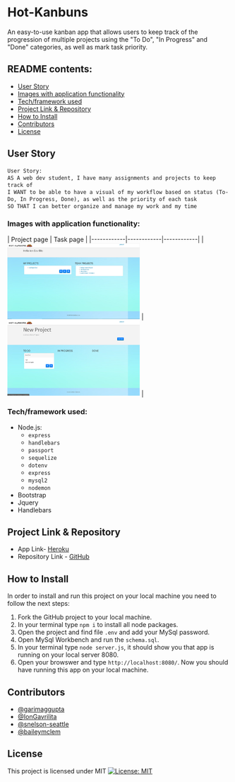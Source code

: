 # Hot-Kanbuns
An easy-to-use  kanban app that allows users to keep track of the progression of multiple projects using the "To Do", "In Progress" and "Done" categories, as well as mark task priority.
## README contents:
* [User Story](#User-Story)
* [Images with application functionality](#Images-with-application-functionality)
* [Tech/framework used](#Tech/framework-used)
* [Project Link & Repository](#Project-Link-&-Repository)
* [How to Install](#How-to-Install)
* [Contributors](#Contributors)
* [License](#License)
## User Story
```
User Story:
AS A web dev student, I have many assignments and projects to keep track of
I WANT to be able to have a visual of my workflow based on status (To-Do, In Progress, Done), as well as the priority of each task
SO THAT I can better organize and manage my work and my time
```
### Images with application functionality:
| Project page    | Task page | 
|------------|------------|------------|
| <img src="public/images/project.png" width="300"> | <img src="public/images/task.png" width="300"> |
### Tech/framework used:
* Node.js:
    * `express`
    * `handlebars`
    * `passport`
    * `sequelize`
    * `dotenv`
    * `express`
    * `mysql2`
    * `nodemon`
* Bootstrap
* Jquery
* Handlebars
## Project Link & Repository
- App Link- [Heroku](https://hotkanbuns.herokuapp.com/)
- Repository Link - [GitHub](https://github.com/UW-BCS-TEAM/Hot-KanBuns/)
## How to Install
In order to install and run this project on your local machine you need to follow the next steps:
1) Fork the GitHub project to your local machine.
2) In your terminal type `npm i` to install all node packages.
3) Open the project and find file `.env` and add your MySql password.
4) Open MySql Workbench and run the `schema.sql`.
5) In your terminal type `node server.js`, it should show you that app is running on your local server 8080.
6) Open your browswer and type `http://localhost:8080/`.
Now you should have running this app on your local machine.
## Contributors
* [@garimaggupta](https://github.com/garimaggupta)
* [@IonGavrilita](https://github.com/IonGavrilita)
* [@snelson-seattle](https://github.com/snelson-seattle)
* [@baileymclem](https://github.com/baileymclem)
## License
This project is licensed under MIT
[![License: MIT](https://img.shields.io/badge/License-MIT-yellow.svg)](https://opensource.org/licenses/MIT)